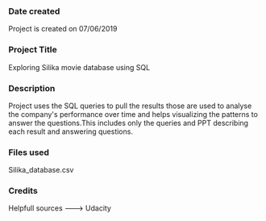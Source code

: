 ### Date created
Project is created on 07/06/2019

### Project Title
Exploring Silika movie database using SQL

### Description
Project uses the SQL queries to pull the results those are used to analyse the company's performance over time and
 helps visualizing the patterns to answer the questions.This includes only the queries and PPT describing each result and
 answering questions.

### Files used
Silika_database.csv

### Credits
Helpfull sources ---> Udacity
